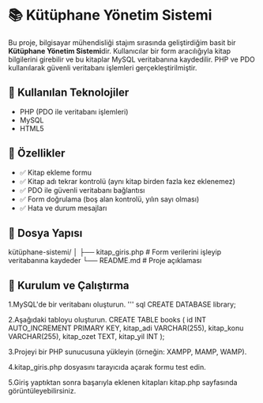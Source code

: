 # 📚 Kütüphane Yönetim Sistemi

Bu proje, bilgisayar mühendisliği stajım sırasında geliştirdiğim basit bir **Kütüphane Yönetim Sistemi**dir. Kullanıcılar bir form aracılığıyla kitap bilgilerini girebilir ve bu kitaplar MySQL veritabanına kaydedilir. PHP ve PDO kullanılarak güvenli veritabanı işlemleri gerçekleştirilmiştir.

## 🔧 Kullanılan Teknolojiler

- PHP (PDO ile veritabanı işlemleri)
- MySQL
- HTML5

## 🚀 Özellikler

- ✅ Kitap ekleme formu
- ✅ Kitap adı tekrar kontrolü (aynı kitap birden fazla kez eklenemez)
- ✅ PDO ile güvenli veritabanı bağlantısı
- ✅ Form doğrulama (boş alan kontrolü, yılın sayı olması)
- ✅ Hata ve durum mesajları

## 📁 Dosya Yapısı

kütüphane-sistemi/
│
├── kitap_giris.php # Form verilerini işleyip veritabanına kaydeder
└── README.md # Proje açıklaması


## 🧪 Kurulum ve Çalıştırma
1.MySQL'de bir veritabanı oluşturun.
''' sql 
CREATE DATABASE library;

2.Aşağıdaki tabloyu oluşturun.
CREATE TABLE books (
  id INT AUTO_INCREMENT PRIMARY KEY,
  kitap_adi VARCHAR(255),
  kitap_konu VARCHAR(255),
  kitap_ozet TEXT,
  kitap_yil INT
);

3.Projeyi bir PHP sunucusuna yükleyin (örneğin: XAMPP, MAMP, WAMP).

4.kitap_giris.php dosyasını tarayıcıda açarak formu test edin.

5.Giriş yaptıktan sonra başarıyla eklenen kitapları kitap.php sayfasında görüntüleyebilirsiniz.



